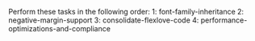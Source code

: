 Perform these tasks in the following order: 
1: font-family-inheritance
2: negative-margin-support
3: consolidate-flexlove-code
4: performance-optimizations-and-compliance
